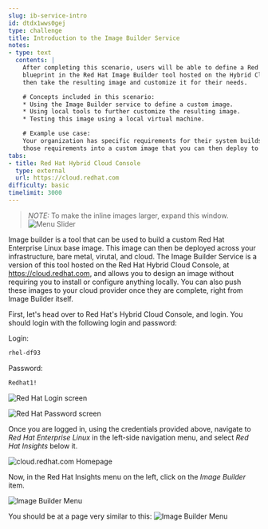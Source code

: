 ```yaml
---
slug: ib-service-intro
id: dtdx1wws0gej
type: challenge
title: Introduction to the Image Builder Service
notes:
- type: text
  contents: |
    After completing this scenario, users will be able to define a Red Hat Enterprise Linux
    blueprint in the Red Hat Image Builder tool hosted on the Hybrid Cloud Console. Users will
    then take the resulting image and customize it for their needs.

    # Concepts included in this scenario:
    * Using the Image Builder service to define a custom image.
    * Using local tools to further customize the resulting image.
    * Testing this image using a local virtual machine.

    # Example use case:
    Your organization has specific requirements for their system builds, and you would like to build
    those requirements into a custom image that you can then deploy to your public cloud provider.
tabs:
- title: Red Hat Hybrid Cloud Console
  type: external
  url: https://cloud.redhat.com
difficulty: basic
timelimit: 3000
---
```

>_NOTE:_ To make the inline images larger, expand this window.
![Menu Slider](../assets/slider.png)

Image builder is a tool that can be used to build a custom Red Hat Enterprise Linux base image.
This image can then be deployed across your infrastructure, bare metal, virutal, and cloud.  The Image Builder Service is a version of this tool hosted on the Red Hat Hybrid Cloud Console, at https://cloud.redhat.com, and allows you to design an image without requiring you to install or configure anything locally.  You can also push these images to your cloud provider once they are complete, right from Image Builder itself.

First, let's head over to Red Hat's Hybrid Cloud Console, and login.  You should login with the following login and password:

Login:

```bash
rhel-df93
```

Password:

```bash
Redhat1!
```
![Red Hat Login screen](../assets/cloud-console-login.png)

![Red Hat Password screen](../assets/cloud-console-login-pass.png)

Once you are logged in, using the credentials provided above, navigate to
_Red Hat Enterprise Linux_ in the left-side navigation menu, and select _Red Hat Insights_ below it.

![cloud.redhat.com Homepage](../assets/cloud-console-RHEL-menu.png)

Now, in the Red Hat Insights menu on the left, click on the _Image Builder_ item.

![Image Builder Menu](../assets/cloud-console-RHEL-ImageBuilder-menu.png)

You should be at a page very similar to this:
![Image Builder Menu](../assets/cloud-console-RHEL-ImageBuilder.png)
